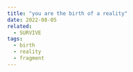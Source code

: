 ```yaml
---
title: "you are the birth of a reality"
date: 2022-08-05
related:
  - SURVIVE
tags:
  - birth
  - reality
  - fragment
---
```

